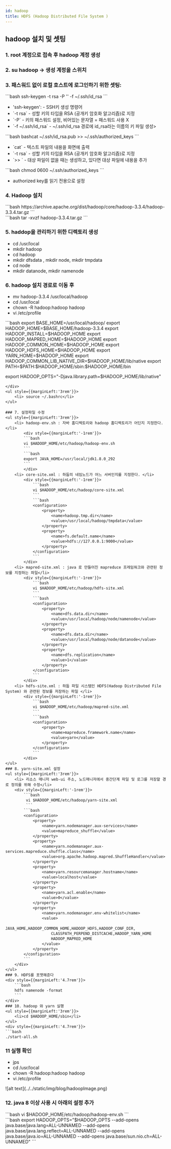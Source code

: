 ```yaml
---
id: hadoop
title: HDFS (Hadoop Distributed File System )
---
```



## hadoop 설치 및 셋팅

### 1. root 계정으로 접속 후 hadoop 계정 생성
### 2. su hadoop -> 생성 계정을 스위치

### 3. 패스워드 없이 로컬 호스트에 로그인하기 위한 셋팅:
<div style={{marginLeft:'3.5rem'}}>
```bash
ssh-keygen -t rsa -P '' -f ~/.ssh/id_rsa
```
</div>
<ul style={{marginLeft:'3rem'}}>
    <li>'ssh-keygen': - SSH키 생성 명령어</li>
    <li>`-t rsa` - 성할 키의 타입을 RSA (공개키 암호화 알고리즘)로 지정 </li>
    <li>`-P` - 키의 패스워드 설정, 비어있는 문자열 = 패스워드 사용 X </li>
    <li>`-f ~/.ssh/id_rsa` - ~/.ssh/id_rsa 경로에 id_rsa라는 이름의 키 파일 생성></li>
</ul>
<div style={{marginLeft:'3.5rem'}}>
```bash
bashcat ~/.ssh/id_rsa.pub >> ~/.ssh/authorized_keys 
```
</div>
<ul style={{marginLeft:'3rem'}}>
    <li>`cat` -  텍스트 파일의 내용을 화면에 출력 </li>
    <li>`-t rsa` - 성할 키의 타입을 RSA (공개키 암호화 알고리즘)로 지정 </li>
    <li> `>> ` - 대상 파일이 없을 때는 생성하고, 있다면 대상 파일에 내용을 추가 </li>
</ul>
<div style={{marginLeft:'3.5rem'}}>
```bash
chmod 0600 ~/.ssh/authorized_keys
```
</div>
<ul style={{marginLeft:'3rem'}}>
    <li>authorized key를 읽기 전용으로 설정</li>
</ul>

### 4. Hadoop 설치
<div style={{marginLeft:'3.5rem'}}>
```bash
https://archive.apache.org/dist/hadoop/core/hadoop-3.3.4/hadoop-3.3.4.tar.gz
```
</div>
<div style={{marginLeft:'3.5rem'}}>
```bash
tar -xvzf hadoop-3.3.4.tar.gz
```
</div>

### 5. haddop을 관리하기 위한 디렉토리 생성

<ul style={{marginLeft:'3rem'}}>
    <li> cd /usr/local</li>
    <li> mkdir hadoop</li>
    <li> cd hadoop</li>
    <li> mkdir dfsdata , mkdir node, mkdir tmpdata </li>
    <li> cd node </li>
    <li> mkdir datanode, mkdir namenode</li>
</ul>

### 6. hadoop 설치 경로로 이동 후
<ul style={{marginLeft:'3rem'}}>
    <li> mv hadoop-3.3.4 /usr/local/hadoop</li>
    <li> cd /usr/local </li>
    <li> chown -R hadoop:hadoop hadoop</li>
    <li> vi /etc/profile </li>
</ul>
<div style={{marginLeft:'3.5rem'}}>
```bash
export BASE_HOME=/usr/local/hadoop/
export HADOOP_HOME=$BASE_HOME/hadoop-3.3.4
export HADOOP_INSTALL=$HADOOP_HOME
export HADOOP_MAPRED_HOME=$HADOOP_HOME
export HADOOP_COMMON_HOME=$HADOOP_HOME
export HADOOP_HDFS_HOME=$HADOOP_HOME
export YARN_HOME=$HADOOP_HOME
export HADOOP_COMMON_LIB_NATIVE_DIR=$HADOOP_HOME/lib/native
export PATH=$PATH:$HADOOP_HOME/sbin:$HADOOP_HOME/bin

export HADOOP_OPTS="-Djava.library.path=$HADOOP_HOME/lib/native"
```
</div>
<ul style={{marginLeft:'3rem'}}>
    <li> source ~/.bashrc</li>
</ul>

### 7. 설정파일 수정
<ul style={{marginLeft:'3rem'}}>
    <li> hadoop-env.sh : 자바 홈디렉토리와 hadoop 홈디렉토리가 어딘지 지정한다.</li>
        <div style={{marginLeft:'-1rem'}}>
        ```bash
        vi $HADOOP_HOME/etc/hadoop/hadoop-env.sh
        ```
        ```bash
        export JAVA_HOME=/usr/local/jdk1.8.0_292 
        ```
        </div>
    <li> core-site.xml : 하둡의 네임노드가 어느 서버인지를 지정한다. </li>
        <div style={{marginLeft:'-1rem'}}>
            ```bash
            vi $HADOOP_HOME/etc/hadoop/core-site.xml
            ```
            ```bash
            <configuration>
                <property>
                    <name>hadoop.tmp.dir</name>
                    <value>/usr/local/hadoop/tmpdata</value>
                </property>
                <property>
                    <name>fs.default.name</name>
                    <value>hdfs://127.0.0.1:9000</value> 
                </property>
            </configuration>
            ```
        </div>
    <li> mapred-site.xml : java 로 만들어진 mapreduce 프레임워크와 관련된 정보를 지정하는 파일</li>
        <div style={{marginLeft:'-1rem'}}>
            ```bash
            vi $HADOOP_HOME/etc/hadoop/hdfs-site.xml
            ```
            ```bash
            <configuration>
                <property>
                    <name>dfs.data.dir</name>
                    <value>/usr/local/hadoop/node/namenode</value>
                </property>
                <property>
                    <name>dfs.data.dir</name>
                    <value>/usr/local/hadoop/node/datanode</value> 
                </property>
                <property>
                    <name>dfs.replication</name>
                    <value>1</value>
                </property>
            </configuration>
            ```
        </div>
    <li> hdfs-site.xml : 하둡 파일 시스템인 HDFS(Hadoop Distributed File System) 와 관련된 정보를 저장하는 파일 </li>
        <div style={{marginLeft:'-1rem'}}>
            ```bash
            vi $HADOOP_HOME/etc/hadoop/mapred-site.xml
            ```
            ```bash
            <configuration>
                <property>
                    <name>mapreduce.framework.name</name>
                    <value>yarn</value>
                </property>
            </configuration>
            ```
        </div>
</ul>
### 8. yarn-site.xml 설정
<ul style={{marginLeft:'3rem'}}>
    <li> 리소스 매니저 web-ui 주소, 노드매니저에서 중간단계 파일 및 로그를 저장할 경로 정의를 위해 수정</li>
    <div style={{marginLeft:'-1rem'}}>
        ```bash
         vi $HADOOP_HOME/etc/hadoop/yarn-site.xml
         ```
        ```bash
        <configuration>
            <property>
                <name>yarn.nodemanager.aux-services</name>
                <value>mapreduce_shuffle</value>
            </property>
            <property>
                <name>yarn.nodemanager.aux-services.mapreduce.shuffle.class</name>
                <value>org.apache.hadoop.mapred.ShuffleHandler</value>
            </property>
            <property>
                <name>yarn.resourcemanager.hostname</name>
                <value>localhost</value>
            </property>
            <property>
                <name>yarn.acl.enable</name>
                <value>0</value>
            </property>
            <property>
                <name>yarn.nodemanager.env-whitelist</name>
                <value>
                    JAVA_HOME,HADOOP_COMMON_HOME,HADOOP_HDFS,HADOOP_CONF_DIR,
                    CLASSPATH_PERPEND_DISTCACHE,HADOOP_YARN_HOME
                    HADOOP_MAPRED_HOME
                </value>
            </property>
        </configuration>
        ```
    </div>
</ul>
### 9. HDFS를 포맷해준다
<div style={{marginLeft:'4.7rem'}}>
    ```bash
    hdfs namenode -format
    ```
</div>
### 10. hadoop 와 yarn 실행
<ul style={{marginLeft:'3rem'}}>
    <li>cd $HADOOP_HOME/sbin</li>
</ul>
<div style={{marginLeft:'4.7rem'}}>
```bash
./start-all.sh
```
</div>

### 11  실행 확인 
<ul style={{marginLeft:'3rem'}}>
    <li>jps</li>
    <li> cd /usr/local </li>
    <li> chown -R hadoop:hadoop hadoop</li>
    <li> vi /etc/profile </li>
</ul>

<div style={{marginLeft:'4.7rem'}}>
![alt text](../../static/img/blog/hadoopImage.png)
</div>

### 12. java 8 이상 사용 시 아래의 설정 추가
<div style={{marginLeft:'4.7rem'}}>
```bash
vi $HADOOP_HOME/etc/hadoop/hadoop-env.sh 
```
</div>
<div style={{marginLeft:'4.7rem'}}>
```bash
export HADOOP_OPTS="$HADOOP_OPTS --add-opens java.base/java.lang=ALL-UNNAMED --add-opens java.base/java.lang.reflect=ALL-UNNAMED --add-opens java.base/java.io=ALL-UNNAMED --add-opens java.base/sun.nio.ch=ALL-UNNAMED"
```
</div>

